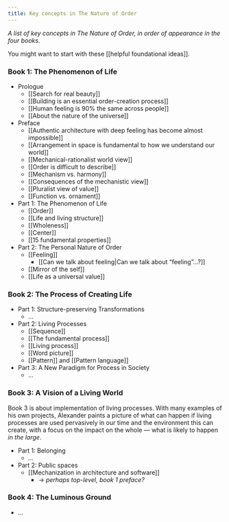 ```yaml
---
title: Key concepts in The Nature of Order
---
```


*A list of key concepts in _The Nature of Order_, in order of appearance in the four books.*

You might want to start with these [[helpful foundational ideas]].

### Book 1: The Phenomenon of Life

* Prologue
	* [[Search for real beauty]]
	* [[Building is an essential order-creation process]]
	* [[Human feeling is 90% the same across people]]
	* [[About the nature of the universe]]
* Preface
	* [[Authentic architecture with deep feeling has become almost impossible]]
	* [[Arrangement in space is fundamental to how we understand our world]]
	* [[Mechanical-rationalist world view]]
	* [[Order is difficult to describe]]
	* [[Mechanism vs. harmony]]
	* [[Consequences of the mechanistic view]]
	* [[Pluralist view of value]]
	* [[Function vs. ornament]]
* Part 1: The Phenomenon of Life
	* [[Order]]
	* [[Life and living structure]]
	* [[Wholeness]]
	* [[Center]]
	* [[15 fundamental properties]]
* Part 2: The Personal Nature of Order
	* [[Feeling]]
		* [[Can we talk about feeling|Can we talk about “feeling”…?]]
	* [[Mirror of the self]]
	* [[Life as a universal value]]

### Book 2: The Process of Creating Life

* Part 1: Structure-preserving Transformations
	* …
* Part 2: Living Processes
	* [[Sequence]]
	* [[The fundamental process]]
	* [[Living process]]
	* [[Word picture]]
	* [[Pattern]] and [[Pattern language]]
* Part 3: A New Paradigm for Process in Society
	* …

### Book 3: A Vision of a Living World
Book 3 is about implementation of living processes. With many examples of his own projects, Alexander paints a picture of what can happen if living processes are used pervasively in our time and the environment this can create, with a focus on the impact on the whole — what is likely to happen *in the large*.

* Part 1: Belonging
	* …
* Part 2: Public spaces
	* [[Mechanization in architecture and software]]
		* -> *perhaps top-level, book 1 preface?*

### Book 4: The Luminous Ground

* …